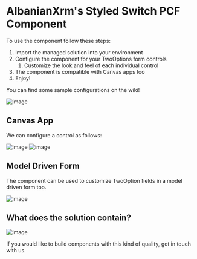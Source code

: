 # AlbanianXrm's Styled Switch PCF Component

To use the component follow these steps:
1. Import the managed solution into your environment
2. Configure the component for your TwoOptions form controls
   1. Customize the look and feel of each individual control
3. The component is compatible with Canvas apps too
4. Enjoy!

You can find some sample configurations on the wiki!

![image](https://user-images.githubusercontent.com/11160171/151673588-c9ee5137-137c-4203-9ac0-df1a79167b18.png)

## Canvas App
We can configure a control as follows:

![image](https://user-images.githubusercontent.com/11160171/151232654-c9269bc1-3995-41be-82c3-5d9ba909e6d7.png)
![image](https://user-images.githubusercontent.com/11160171/151233133-7746a35f-0d51-400c-8f49-0823aeaa9b54.png)

## Model Driven Form
The component can be used to customize TwoOption fields in a model driven form too.

![image](https://user-images.githubusercontent.com/11160171/151233297-d3285c82-0ffb-4918-97ce-c11e18f0315f.png)

## What does the solution contain?
![image](https://user-images.githubusercontent.com/11160171/151513756-0f4a0db0-a401-480c-a44f-00cf3b957a37.jpg)

If you would like to build components with this kind of quality, get in touch with us.
